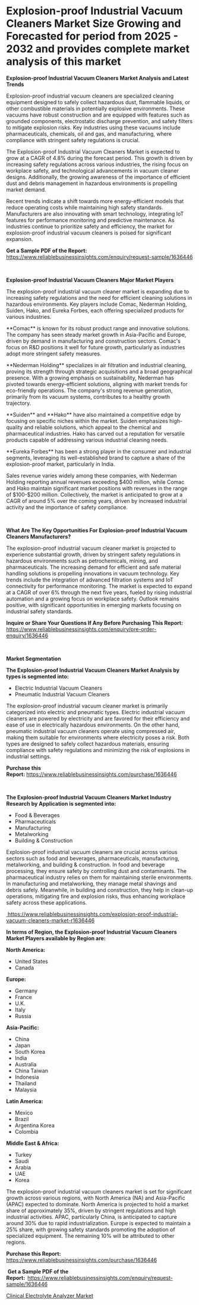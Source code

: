 <p><h1>Explosion-proof Industrial Vacuum Cleaners Market Size Growing and Forecasted for period from 2025 - 2032 and provides complete market analysis of this market</h1></p><p><strong>Explosion-proof Industrial Vacuum Cleaners Market Analysis and Latest Trends</strong></p>
<p><p>Explosion-proof industrial vacuum cleaners are specialized cleaning equipment designed to safely collect hazardous dust, flammable liquids, or other combustible materials in potentially explosive environments. These vacuums have robust construction and are equipped with features such as grounded components, electrostatic discharge prevention, and safety filters to mitigate explosion risks. Key industries using these vacuums include pharmaceuticals, chemicals, oil and gas, and manufacturing, where compliance with stringent safety regulations is crucial.</p><p>The Explosion-proof Industrial Vacuum Cleaners Market is expected to grow at a CAGR of 4.8% during the forecast period. This growth is driven by increasing safety regulations across various industries, the rising focus on workplace safety, and technological advancements in vacuum cleaner designs. Additionally, the growing awareness of the importance of efficient dust and debris management in hazardous environments is propelling market demand.</p><p>Recent trends indicate a shift towards more energy-efficient models that reduce operating costs while maintaining high safety standards. Manufacturers are also innovating with smart technology, integrating IoT features for performance monitoring and predictive maintenance. As industries continue to prioritize safety and efficiency, the market for explosion-proof industrial vacuum cleaners is poised for significant expansion.</p></p>
<p><strong>Get a Sample PDF of the Report:&nbsp;</strong> <a href="https://www.reliablebusinessinsights.com/enquiry/request-sample/1636446?utm_campaign=3561&utm_medium=2&utm_source=Github&utm_content=ia&utm_term=23032025&utm_id=explosion-proof-industrial-vacuum-cleaners">https://www.reliablebusinessinsights.com/enquiry/request-sample/1636446</a></p>
<p>&nbsp;</p>
<p><strong>Explosion-proof Industrial Vacuum Cleaners Major Market Players</strong></p>
<p><p>The explosion-proof industrial vacuum cleaner market is expanding due to increasing safety regulations and the need for efficient cleaning solutions in hazardous environments. Key players include Comac, Nederman Holding, Suiden, Hako, and Eureka Forbes, each offering specialized products for various industries.</p><p>**Comac** is known for its robust product range and innovative solutions. The company has seen steady market growth in Asia-Pacific and Europe, driven by demand in manufacturing and construction sectors. Comac's focus on R&D positions it well for future growth, particularly as industries adopt more stringent safety measures.</p><p>**Nederman Holding** specializes in air filtration and industrial cleaning, proving its strength through strategic acquisitions and a broad geographical presence. With a growing emphasis on sustainability, Nederman has pivoted towards energy-efficient solutions, aligning with market trends for eco-friendly operations. The company's strong revenue generation, primarily from its vacuum systems, contributes to a healthy growth trajectory.</p><p>**Suiden** and **Hako** have also maintained a competitive edge by focusing on specific niches within the market. Suiden emphasizes high-quality and reliable solutions, which appeal to the chemical and pharmaceutical industries. Hako has carved out a reputation for versatile products capable of addressing various industrial cleaning needs.</p><p>**Eureka Forbes** has been a strong player in the consumer and industrial segments, leveraging its well-established brand to capture a share of the explosion-proof market, particularly in India.</p><p>Sales revenue varies widely among these companies, with Nederman Holding reporting annual revenues exceeding $400 million, while Comac and Hako maintain significant market positions with revenues in the range of $100-$200 million. Collectively, the market is anticipated to grow at a CAGR of around 5% over the coming years, driven by increased industrial activity and the importance of safety compliance.</p></p>
<p>&nbsp;</p>
<p><strong>What Are The Key Opportunities For Explosion-proof Industrial Vacuum Cleaners Manufacturers?</strong></p>
<p><p>The explosion-proof industrial vacuum cleaner market is projected to experience substantial growth, driven by stringent safety regulations in hazardous environments such as petrochemicals, mining, and pharmaceuticals. The increasing demand for efficient and safe material handling solutions is propelling innovations in vacuum technology. Key trends include the integration of advanced filtration systems and IoT connectivity for performance monitoring. The market is expected to expand at a CAGR of over 6% through the next five years, fueled by rising industrial automation and a growing focus on workplace safety. Outlook remains positive, with significant opportunities in emerging markets focusing on industrial safety standards.</p></p>
<p><strong>Inquire or Share Your Questions If Any Before Purchasing This Report:</strong> <a href="https://www.reliablebusinessinsights.com/enquiry/pre-order-enquiry/1636446?utm_campaign=3561&utm_medium=2&utm_source=Github&utm_content=ia&utm_term=23032025&utm_id=explosion-proof-industrial-vacuum-cleaners">https://www.reliablebusinessinsights.com/enquiry/pre-order-enquiry/1636446</a></p>
<p>&nbsp;</p>
<p><strong>Market Segmentation</strong></p>
<p><strong>The Explosion-proof Industrial Vacuum Cleaners Market Analysis by types is segmented into:</strong></p>
<p><ul><li>Electric Industrial Vacuum Cleaners</li><li>Pneumatic Industrial Vacuum Cleaners</li></ul></p>
<p><p>The explosion-proof industrial vacuum cleaner market is primarily categorized into electric and pneumatic types. Electric industrial vacuum cleaners are powered by electricity and are favored for their efficiency and ease of use in electrically hazardous environments. On the other hand, pneumatic industrial vacuum cleaners operate using compressed air, making them suitable for environments where electricity poses a risk. Both types are designed to safely collect hazardous materials, ensuring compliance with safety regulations and minimizing the risk of explosions in industrial settings.</p></p>
<p><strong>Purchase this Report:&nbsp;</strong><a href="https://www.reliablebusinessinsights.com/purchase/1636446?utm_campaign=3561&utm_medium=2&utm_source=Github&utm_content=ia&utm_term=23032025&utm_id=explosion-proof-industrial-vacuum-cleaners">https://www.reliablebusinessinsights.com/purchase/1636446</a></p>
<p>&nbsp;</p>
<p><strong>The Explosion-proof Industrial Vacuum Cleaners Market Industry Research by Application is segmented into:</strong></p>
<p><ul><li>Food & Beverages</li><li>Pharmaceuticals</li><li>Manufacturing</li><li>Metalworking</li><li>Building & Construction</li></ul></p>
<p><p>Explosion-proof industrial vacuum cleaners are crucial across various sectors such as food and beverages, pharmaceuticals, manufacturing, metalworking, and building & construction. In food and beverage processing, they ensure safety by controlling dust and contaminants. The pharmaceutical industry relies on them for maintaining sterile environments. In manufacturing and metalworking, they manage metal shavings and debris safely. Meanwhile, in building and construction, they help in clean-up operations, mitigating fire and explosion risks, thus enhancing workplace safety across these applications.</p></p>
<p><a href="https://www.reliablebusinessinsights.com/explosion-proof-industrial-vacuum-cleaners-market-r1636446?utm_campaign=3561&utm_medium=2&utm_source=Github&utm_content=ia&utm_term=23032025&utm_id=explosion-proof-industrial-vacuum-cleaners">&nbsp;https://www.reliablebusinessinsights.com/explosion-proof-industrial-vacuum-cleaners-market-r1636446</a></p>
<p><strong>In terms of Region, the Explosion-proof Industrial Vacuum Cleaners Market Players available by Region are:</strong></p>
<p>
    <p> <strong> North America: </strong>
        <ul>
            <li>United States</li>
            <li>Canada</li>
        </ul>
        </p> 
    <p> <strong> Europe: </strong>
        <ul>
            <li>Germany</li>
            <li>France</li>
            <li>U.K.</li>
            <li>Italy</li>
            <li>Russia</li>
        </ul>
        </p> 
    <p> <strong> Asia-Pacific: </strong>
        <ul>
            <li>China</li>
            <li>Japan</li>
            <li>South Korea</li>
            <li>India</li>
            <li>Australia</li>
            <li>China Taiwan</li>
            <li>Indonesia</li>
            <li>Thailand</li>
            <li>Malaysia</li>
        </ul>
        </p> 
    <p> <strong> Latin America: </strong>
        <ul>
            <li>Mexico</li>
            <li>Brazil</li>
            <li>Argentina Korea</li>
            <li>Colombia</li>
        </ul>
        </p> 
    <p> <strong> Middle East & Africa: </strong>
        <ul>
            <li>Turkey</li>
            <li>Saudi</li>
            <li>Arabia</li>
            <li>UAE</li>
            <li>Korea</li>
        </ul>
    </p>
    </p>
<p><p>The explosion-proof industrial vacuum cleaners market is set for significant growth across various regions, with North America (NA) and Asia-Pacific (APAC) expected to dominate. North America is projected to hold a market share of approximately 35%, driven by stringent regulations and high industrial activities. APAC, particularly China, is anticipated to capture around 30% due to rapid industrialization. Europe is expected to maintain a 25% share, with growing safety standards promoting the adoption of specialized equipment. The remaining 10% will be attributed to other regions.</p></p>
<p><strong>Purchase this Report: </strong><a href="https://www.reliablebusinessinsights.com/purchase/1636446?utm_campaign=3561&utm_medium=2&utm_source=Github&utm_content=ia&utm_term=23032025&utm_id=explosion-proof-industrial-vacuum-cleaners">https://www.reliablebusinessinsights.com/purchase/1636446</a></p>
<p>&nbsp;<strong>Get a Sample PDF of the Report:&nbsp;&nbsp;</strong><a href="https://www.reliablebusinessinsights.com/enquiry/request-sample/1636446?utm_campaign=3561&utm_medium=2&utm_source=Github&utm_content=ia&utm_term=23032025&utm_id=explosion-proof-industrial-vacuum-cleaners">https://www.reliablebusinessinsights.com/enquiry/request-sample/1636446</a></p>
<p><strong></strong></p>
<p><p><a href="https://github.com/beyeagamizjp/Market-Research-Report-List-1/blob/main/clinical-electrolyte-analyzer-market.md?utm_campaign=3561&utm_medium=2&utm_source=Github&utm_content=ia&utm_term=23032025&utm_id=explosion-proof-industrial-vacuum-cleaners">Clinical Electrolyte Analyzer Market</a></p></p>